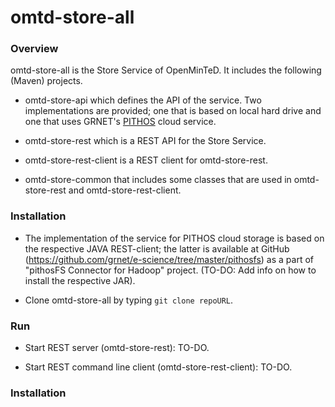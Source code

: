 # omtd-store-all #

### Overview ###

omtd-store-all is the Store Service of OpenMinTeD. It includes the following (Maven) projects.

* omtd-store-api which defines the API of the service. Two implementations are provided; one that is based on local hard drive and one that uses GRNET's [PITHOS](https://okeanos.grnet.gr/services/pithos/) cloud service.
  
* omtd-store-rest which is a REST API for the Store Service.

* omtd-store-rest-client is a REST client for omtd-store-rest.

* omtd-store-common that includes some classes that are used in omtd-store-rest and omtd-store-rest-client.   

### Installation ###

* The implementation of the service for PITHOS cloud storage is based on the respective JAVA REST-client; the latter  is available at GitHub (https://github.com/grnet/e-science/tree/master/pithosfs) as a part of "pithosFS Connector for Hadoop" project. (TO-DO: Add info on how to install the respective JAR).
   
* Clone omtd-store-all by typing ```git clone repoURL```.

### Run ###

* Start REST server (omtd-store-rest): TO-DO.

* Start REST command line client (omtd-store-rest-client): TO-DO.


### Installation ###